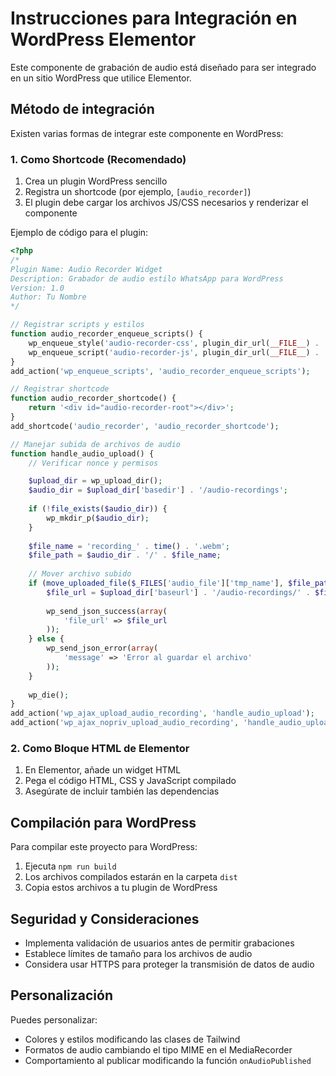 
# Instrucciones para Integración en WordPress Elementor

Este componente de grabación de audio está diseñado para ser integrado en un sitio WordPress que utilice Elementor.

## Método de integración

Existen varias formas de integrar este componente en WordPress:

### 1. Como Shortcode (Recomendado)

1. Crea un plugin WordPress sencillo
2. Registra un shortcode (por ejemplo, `[audio_recorder]`)
3. El plugin debe cargar los archivos JS/CSS necesarios y renderizar el componente

Ejemplo de código para el plugin:

```php
<?php
/*
Plugin Name: Audio Recorder Widget
Description: Grabador de audio estilo WhatsApp para WordPress
Version: 1.0
Author: Tu Nombre
*/

// Registrar scripts y estilos
function audio_recorder_enqueue_scripts() {
    wp_enqueue_style('audio-recorder-css', plugin_dir_url(__FILE__) . 'dist/assets/index.css');
    wp_enqueue_script('audio-recorder-js', plugin_dir_url(__FILE__) . 'dist/assets/index.js', array(), '1.0', true);
}
add_action('wp_enqueue_scripts', 'audio_recorder_enqueue_scripts');

// Registrar shortcode
function audio_recorder_shortcode() {
    return '<div id="audio-recorder-root"></div>';
}
add_shortcode('audio_recorder', 'audio_recorder_shortcode');

// Manejar subida de archivos de audio
function handle_audio_upload() {
    // Verificar nonce y permisos

    $upload_dir = wp_upload_dir();
    $audio_dir = $upload_dir['basedir'] . '/audio-recordings';
    
    if (!file_exists($audio_dir)) {
        wp_mkdir_p($audio_dir);
    }
    
    $file_name = 'recording_' . time() . '.webm';
    $file_path = $audio_dir . '/' . $file_name;
    
    // Mover archivo subido
    if (move_uploaded_file($_FILES['audio_file']['tmp_name'], $file_path)) {
        $file_url = $upload_dir['baseurl'] . '/audio-recordings/' . $file_name;
        
        wp_send_json_success(array(
            'file_url' => $file_url
        ));
    } else {
        wp_send_json_error(array(
            'message' => 'Error al guardar el archivo'
        ));
    }
    
    wp_die();
}
add_action('wp_ajax_upload_audio_recording', 'handle_audio_upload');
add_action('wp_ajax_nopriv_upload_audio_recording', 'handle_audio_upload');
```

### 2. Como Bloque HTML de Elementor

1. En Elementor, añade un widget HTML
2. Pega el código HTML, CSS y JavaScript compilado
3. Asegúrate de incluir también las dependencias

## Compilación para WordPress

Para compilar este proyecto para WordPress:

1. Ejecuta `npm run build`
2. Los archivos compilados estarán en la carpeta `dist`
3. Copia estos archivos a tu plugin de WordPress

## Seguridad y Consideraciones

- Implementa validación de usuarios antes de permitir grabaciones
- Establece límites de tamaño para los archivos de audio
- Considera usar HTTPS para proteger la transmisión de datos de audio

## Personalización

Puedes personalizar:

- Colores y estilos modificando las clases de Tailwind
- Formatos de audio cambiando el tipo MIME en el MediaRecorder
- Comportamiento al publicar modificando la función `onAudioPublished`
